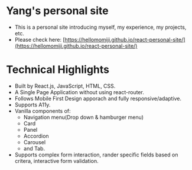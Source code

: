 # Yang's personal site
- This is a personal site introducing myself, my experience, my projects, etc.
- Please check here: [https://hellomomiji.github.io/react-personal-site/](https://hellomomiji.github.io/react-personal-site/)

# Technical Highlights
- Built by React.js, JavaScript, HTML, CSS.
- A Single Page Application without using react-router.
- Follows Mobile First Design apporach and fully responsive/adaptive.
- Supports A11y.
- Vanilla components of:
  - Navigation menu(Drop down & hamburger menu)
  - Card
  - Panel
  - Accordion
  - Carousel
  - and Tab.
- Supports complex form interaction, rander specific fields based on critera, interactive form validation.
